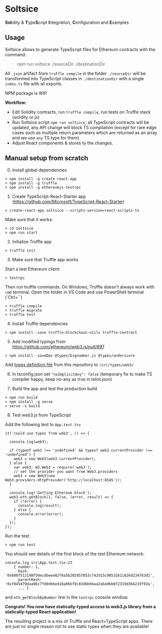Soltsice
==========

**Sol**idity & **T**ype**S**cript **I**ntegration, **C**onfiguration and **E**xamples

Usage
----------------------

Soltsice allows to generate TypeScript files for Ethereum contracts with the command:

> npm run soltsice ./sourceDir ./destinationDir

All `.json` artifact from `truffle compile` in the folder `./sourceDir` will be transformed into TypeScript classes in 
`./destinationDir` with a single `index.ts` file with all exports.

NPM package is WIP

**Workflow:**

* Edit Solidity contracts, run `truffle compile`, run tests on Truffle stack (solidity or js)
* Run Soltsice script `npm run soltsice`, all TypeScript contracts will be updated, any API change will block TS compilation
  (except for rare edge cases such as multiple return parameters which are returned as an array and we use `any` TS type for them)
* Adjust React components & stores to the changes.

Manual setup from scratch
------------------

0. Install global dependencies

```
> npm install -g create-react-app
> npm install -g truffle
> npm install -g ethereumjs-testrpc
```

1. Create TypeScript-React-Starter app (https://github.com/Microsoft/TypeScript-React-Starter)

```
> create-react-app soltsice --scripts-version=react-scripts-ts
```

Make sure that it works:

```
> cd soltsice
> npm run start
```

2. Initialize Truffle app

```
> truffle init
```

3. Make sure that Truffle app works

Start a test Ethereum client:

```
> testrpc
```

Then run truffle commands. On Windows, Truffle doesn't always work with `cmd` terminal. Open the folder in VS Code and use PowerShell terminal (`Ctrl+\``)

```
> truffle compile
> truffle migrate
> truffle test
```

4. Install Truffle dependencies

```
> npm install -save truffle-blockchain-utils truffle-contract
```


5. Add modified typings from https://github.com/ethereum/web3.js/pull/897

```
> npm install -saveDev @types/bignumber.js @types/underscore
```

Add [types definition file](https://github.com/dbrainio/Soltsice/blob/master/src/types/web3/index.d.ts) from this repository to `/src/types/web3/`

6. In tsconfig.json set `"noImplicitAny": false` (temporary fix to make TS compiler happy, keep no-any as true in tslint.json)

7. Build the app and test the production build

```
> npm run build
> npm install -g serve
> serve -s build
```

8. Test web3.js from TypeScript

Add the following test to `App.test.tsx`

```
it('could use types from web3', () => {
  
  console.log(web3);

  if (typeof web3 !== 'undefined' && typeof web3.currentProvider !== 'undefined') {
    web3 = new Web3(web3.currentProvider);
  } else {
    var web3: W3.Web3 = require('web3');
    // set the provider you want from Web3.providers
    web3 = new Web3(new Web3.providers.HttpProvider('http://localhost:8545'));
  }

  console.log('Getting Ethereum block');
  web3.eth.getBlock(1, false, (error, result) => {
    if (!error) {
      console.log(result);
    } else {
      console.error(error);
    }
  });
});

```

Run the test:

```
> npm run test
```


You should see details of the first block of the test Ethereum network:

```
console.log src\App.test.tsx:23
    { number: 1,
      hash: '0x680f512198f50ecdbeee82f6a5b202957853c742d15c98531611826d234763d1',
      parentHash: '0xf845479daa96c7fd0db6ed18a06bf8c83d6b04aa2aba9bb6f2319d364219f83a',
      ... }
```

and `eth_getBlockByNumber` line in the `testrpc` console window.

**Congrats! You now have statically-typed access to web3.js library from a statically-typed React application!**

The resulting project is a mix of Truffle and React+TypeScript apps. 
There are just no single reason not to use static types when they are available!


